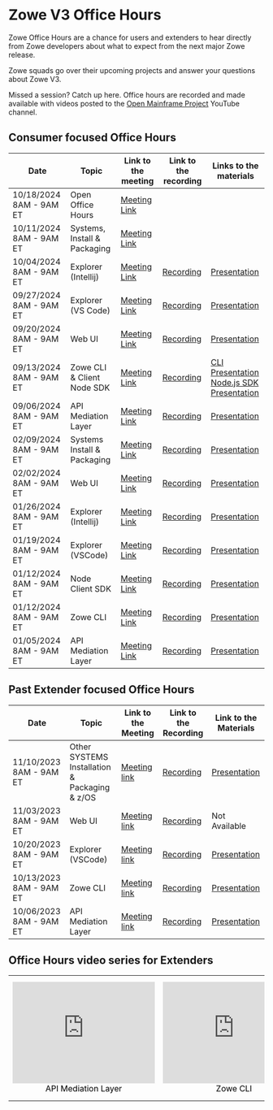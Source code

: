 # Zowe V3 Office Hours

Zowe Office Hours are a chance for users and extenders to hear directly from Zowe developers about what to expect from the next major Zowe release.

Zowe squads go over their upcoming projects and answer your questions about Zowe V3.

Missed a session? Catch up here. Office hours are recorded and made available with videos posted to the [Open Mainframe Project](https://www.youtube.com/@OpenMainframeProject) YouTube channel.

## Consumer focused Office Hours



| Date                      | Topic                          | Link to the meeting                                                                                                                                                                        | Link to the recording                                                                                                    | Links to the materials                                                                                                                                                               |
| ------------------------- | ------------------------------ | ------------------------------------------------------------------------------------------------------------------------------------------------------------------------------------------ |--------------------------------------------------------------------------------------------------------------------------|--------------------------------------------------------------------------------------------------------------------------------------------------------------------------------------|
| 10/18/2024 8AM - 9AM ET   | Open Office Hours              | [Meeting Link](https://zoom-lfx.platform.linuxfoundation.org/meeting/92746535715?password=0d6d9c4d-acab-4979-9ac1-f0a99aaa75c2)                                                               |                                                                                                                          |                                                                                                                                                                                      |
| 10/11/2024 8AM - 9AM ET   | Systems, Install & Packaging   | [Meeting Link](https://zoom-lfx.platform.linuxfoundation.org/meeting/92746535715?password=0d6d9c4d-acab-4979-9ac1-f0a99aaa75c2)                                                               |                                                                                                                          |                                                                                                                                                                                      |
| 10/04/2024 8AM - 9AM ET   | Explorer (Intellij)            | [Meeting Link](https://zoom-lfx.platform.linuxfoundation.org/meeting/92746535715?password=0d6d9c4d-acab-4979-9ac1-f0a99aaa75c2)                                                               | [Recording](https://zoom.us/rec/share/25HTI5RzmBBbWrLbItbpWX0406Tt2kImbaJpDPAnPAObW4BLrrYmJi6X9X09VHkv.RRo1DPH9h_GFJDxC)                                                                                                                         | [Presentation](https://ibm.box.com/shared/static/8b16myv1fd41dbe3woaj7ojni8qq9z1t.pptx)                                                                                                                                                                     |
| 09/27/2024 8AM - 9AM ET   | Explorer (VS Code)             | [Meeting Link](https://zoom-lfx.platform.linuxfoundation.org/meeting/92746535715?password=0d6d9c4d-acab-4979-9ac1-f0a99aaa75c2)                                                               | [Recording](https://zoom.us/rec/share/WSrYe_G-bg3_RejWg3TMzBeckSp0X4rjGyKoWQw6b9uPCBeVBrdZ4_44V9FSYCVH.HrqajES-VpB-9e9n)                                                                                                                         |  [Presentation](https://ibm.box.com/shared/static/pt4fl6tk6oxnikyzdhv08m5h9l77pepj.pptx)                                                                                                                                                                                    |
| 09/20/2024 8AM - 9AM ET   | Web UI                         | [Meeting Link](https://zoom-lfx.platform.linuxfoundation.org/meeting/92746535715?password=0d6d9c4d-acab-4979-9ac1-f0a99aaa75c2)                                                               | [Recording](https://zoom.us/rec/share/O7Da70rz1tpqyacu_haEVKiW2H-5z7KGIVMTA8s54M8oYstUsPTfUAmYKAT_7KLL.M4vBDpCmWHNfpiwn)                                                                                                            | [Presentation](https://ibm.box.com/shared/static/xghjxsyuzyofezainfxrpnena7kyp3q2.pptx)                                                                                                                                                                                     |
| 09/13/2024 8AM - 9AM ET   | Zowe CLI & Client Node SDK     | [Meeting Link](https://zoom-lfx.platform.linuxfoundation.org/meeting/92746535715?password=0d6d9c4d-acab-4979-9ac1-f0a99aaa75c2)                                                               | [Recording](https://zoom.us/rec/share/ltCulqh3-PXUlUaJNYswd1Nk06l6h_pU24daQOM2RipHO-LzkyNvzaP275ze-B8.Nz3738DT-alh57jg)  | [CLI Presentation](https://ibm.box.com/shared/static/zdbaaicwak3kygtf9hdt4cq7odjx9oje.pptx) <br />[Node.js SDK Presentation](https://ibm.box.com/s/q88jnt4rfzsol8ybq6sjumu3w8bucsi7) |
| 09/06/2024 8AM - 9AM ET   | API Mediation Layer            | [Meeting Link](https://zoom-lfx.platform.linuxfoundation.org/meeting/92746535715?password=0d6d9c4d-acab-4979-9ac1-f0a99aaa75c2)                                                               | [Recording](https://zoom.us/rec/share/QOOVXWfuqf8IjCuAZgyR0O1yCEDbgLV-pZP7gU7q7RRJXuyF7h4dc3OxYBhIGc9z.7OJnf6iq55XHzP-m) | [Presentation](https://ibm.box.com/shared/static/x30uwkyat72ekuk03d1733p88l8zboy1.pptx)                                                                                              |
| 02/09/2024 8AM - 9AM ET   | Systems Install & Packaging   | [Meeting Link](https://zoom-lfx.platform.linuxfoundation.org/meeting/95815909111?password=57c97886-d2b6-4430-9c05-1eedfa1e0fa7)                                                               | [Recording](https://youtu.be/EQ-jYYl6wnY?si=W3ei2hVVqMcR0Mcn)                                                            | [Presentation](https://ibm.box.com/s/iy5fwn7u5jcjaxfnopd9i6acjsb491qx)                                                                                                               |
| 02/02/2024 8AM - 9AM ET   | Web UI                         | [Meeting Link](https://zoom-lfx.platform.linuxfoundation.org/meeting/95815909111?password=57c97886-d2b6-4430-9c05-1eedfa1e0fa7)                                                               | [Recording](https://youtu.be/KllchLDvBjs?si=WxJ4nBJrUDzqwwwW)                                                            | [Presentation](https://ibm.box.com/s/asqn9wx7qc1mfwmdn6dqnkt56xuuflaz)                                                                                                               |
| 01/26/2024 8AM - 9AM ET   | Explorer (Intellij)            | [Meeting Link](https://zoom-lfx.platform.linuxfoundation.org/meeting/95815909111?password=57c97886-d2b6-4430-9c05-1eedfa1e0fa7)                                                               | [Recording](https://youtu.be/mDlCuhizy3M?si=OlFs5mXUahH59xEl)                                                            | [Presentation](https://ibm.box.com/s/monvnv2b55v1p6cz5cpxrmeyf8m794j4)                                                                                                               |
| 01/19/2024 8AM - 9AM ET   | Explorer (VSCode)              | [Meeting Link](https://zoom-lfx.platform.linuxfoundation.org/meeting/95815909111?password=57c97886-d2b6-4430-9c05-1eedfa1e0fa7)                                                               | [Recording](https://youtu.be/ZGmD2hxJVHE?si=ra46RJu3YdkecrXu)                                                            | [Presentation](https://ibm.box.com/s/366i3i576c3r2s6kn3sqtwxzsj9lcpzm)                                                                                                               |
| 01/12/2024 8AM - 9AM ET   | Node Client SDK                | [Meeting Link](https://zoom-lfx.platform.linuxfoundation.org/meeting/95815909111?password=57c97886-d2b6-4430-9c05-1eedfa1e0fa7)                                                               | [Recording](https://youtu.be/wgzJO9eyyhA?si=dgER1FQVzwAvm_1t)                                                            | [Presentation](https://ibm.box.com/s/ujdkjfb6f1zhx4amse1x7aysdb76ai80)                                                                                                               |
| 01/12/2024 8AM - 9AM ET   | Zowe CLI                       | [Meeting Link](https://zoom-lfx.platform.linuxfoundation.org/meeting/95815909111?password=57c97886-d2b6-4430-9c05-1eedfa1e0fa7)                                                               | [Recording](https://youtu.be/wgzJO9eyyhA?si=dgER1FQVzwAvm_1t)                                                            | [Presentation](https://ibm.box.com/s/aqcwrc83i8uq9llyo3kae8pjxi0p1xlb)                                                                                                               |
| 01/05/2024 8AM - 9AM ET   | API Mediation Layer            | [Meeting Link](https://zoom-lfx.platform.linuxfoundation.org/meeting/95815909111?password=57c97886-d2b6-4430-9c05-1eedfa1e0fa7)                                                               | [Recording](https://youtu.be/6gkoSSypTck?si=h4DJCZ8LzZMj3rHh)                                                            | [Presentation](https://ibm.box.com/s/06rtqh1at3nd7q3lgi36ly8uum1h4adn)                                                                                                               |


## Past Extender focused Office Hours

| Date                     | Topic                          | Link to the Meeting                                                                                                                           | Link to the Recording                                       | Link to the Materials                                                                                                    |
| ------------------------ | ------------------------------ | --------------------------------------------------------------------------------------------------------------------------------- | ---------------------------------------------- | ------------------------------------------------------------------------------------------------------------ |
| 11/10/2023 8AM - 9AM ET   | Other SYSTEMS Installation & Packaging & z/OS | [Meeting link](https://zoom-lfx.platform.linuxfoundation.org/meeting/93849373934?password=15f05b8e-88c9-4bf5-be2b-2a48f3120129)          | [Recording](https://youtu.be/XdU4YTcjBaw?feature=shared) | [Presentation](https://ibm.box.com/shared/static/jrc9sfdiqipyk13enskcpri32ykg8f38.pptx)                      |
| 11/03/2023 8AM - 9AM ET   | Web UI                         | [Meeting link](https://zoom-lfx.platform.linuxfoundation.org/meeting/93849373934?password=15f05b8e-88c9-4bf5-be2b-2a48f3120129)          | [Recording](https://youtu.be/xcoN3z4W_GM?feature=shared) | Not Available                                                                                               |
| 10/20/2023 8AM - 9AM ET   | Explorer (VSCode)              | [Meeting link](https://zoom-lfx.platform.linuxfoundation.org/meeting/93849373934?password=15f05b8e-88c9-4bf5-be2b-2a48f3120129)          | [Recording](https://youtu.be/Ur-yPjJyTH8?feature=shared) | [Presentation](https://ibm.box.com/s/h5nizhrgke12z63u7v1wivax126usjda)                                      |
| 10/13/2023 8AM - 9AM ET   | Zowe CLI                       | [Meeting link](https://zoom-lfx.platform.linuxfoundation.org/meeting/93849373934?password=15f05b8e-88c9-4bf5-be2b-2a48f3120129)          | [Recording](https://youtu.be/3DLV28Z3szE?feature=shared) | [Presentation](https://ibm.box.com/s/cdw0q1xnpnmm1wmtbjl3bk0esiqnfyox)                                      |
| 10/06/2023 8AM - 9AM ET   | API Mediation Layer            | [Meeting link](https://zoom-lfx.platform.linuxfoundation.org/meeting/93849373934?password=15f05b8e-88c9-4bf5-be2b-2a48f3120129)          | [Recording](https://youtu.be/6TTpRx9TyO4?feature=shared) | [Presentation](https://ibm.box.com/s/0srch736nkq0q6kcrxazt0nvgfjnxyd3)                                      |

## Office Hours video series for Extenders

<table rules="none" align="center">
	<tr>
		<td>
			<center>
<iframe width="280" height="200" src="https://www.youtube.com/embed/6TTpRx9TyO4?si=UOC6VmLjQKQTQtkB" title="YouTube video player" frameborder="0" allow="accelerometer; autoplay; clipboard-write; encrypted-media; gyroscope; picture-in-picture; web-share" allowfullscreen></iframe>
<font color="000000">API Mediation Layer</font>
			</center>
		</td>
		<td>
			<center>
<iframe width="280" height="200" src="https://www.youtube.com/embed/3DLV28Z3szE?si=smn0iOoyz25GCljv" title="YouTube video player" frameborder="0" allow="accelerometer; autoplay; clipboard-write; encrypted-media; gyroscope; picture-in-picture; web-share" allowfullscreen></iframe>
<font color="000000">Zowe CLI</font>
			</center>
		</td>
		<td>
			<center>
<iframe width="280" height="200" src="https://www.youtube.com/embed/Ur-yPjJyTH8?si=ZFYjbBwV4khI375_" title="YouTube video player" frameborder="0" allow="accelerometer; autoplay; clipboard-write; encrypted-media; gyroscope; picture-in-picture; web-share" allowfullscreen></iframe>
<font color="000000">Zowe Explorer for Visual Studio Code</font>
			</center>
		</td>
	</tr>
</table>

